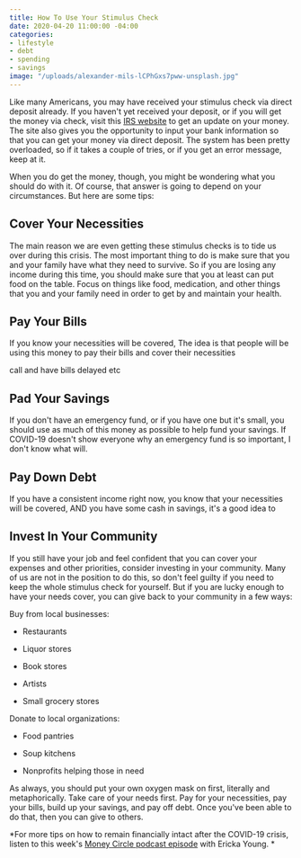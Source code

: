 ```yaml
---
title: How To Use Your Stimulus Check
date: 2020-04-20 11:00:00 -04:00
categories:
- lifestyle
- debt
- spending
- savings
image: "/uploads/alexander-mils-lCPhGxs7pww-unsplash.jpg"
---
```


Like many Americans, you may have received your stimulus check via direct deposit already. If you haven't yet received your deposit, or if you will get the money via check, visit this [IRS website](https://www.irs.gov/coronavirus/economic-impact-payments) to get an update on your money. The site also gives you the opportunity to input your bank information so that you can get your money via direct deposit. The system has been pretty overloaded, so if it takes a couple of tries, or if you get an error message, keep at it.

When you do get the money, though, you might be wondering what you should do with it. Of course, that answer is going to depend on your circumstances. But here are some tips:

## Cover Your Necessities

The main reason we are even getting these stimulus checks is to tide us over during this crisis. The most important thing to do is make sure that you and your family have what they need to survive. So if you are losing any income during this time, you should make sure that you at least can put food on the table. Focus on things like food, medication, and other things that you and your family need in order to get by and maintain your health. 

## Pay Your Bills

If you know your necessities will be covered, The idea is that people will be using this money to pay their bills and cover their necessities

call and have bills delayed etc

## Pad Your Savings

If you don't have an emergency fund, or if you have one but it's small, you should use as much of this money as possible to help fund your savings. If COVID-19 doesn't show everyone why an emergency fund is so important, I don't know what will.

## Pay Down Debt

If you have a consistent income right now, you know that your necessities will be covered, AND you have some cash in savings, it's a good idea to 

## Invest In Your Community

If you still have your job and feel confident that you can cover your expenses and other priorities, consider investing in your community. Many of us are not in the position to do this, so don't feel guilty if you need to keep the whole stimulus check for yourself. But if you are lucky enough to have your needs cover, you can give back to your community in a few ways:

Buy from local businesses:

* Restaurants

* Liquor stores

* Book stores

* Artists

* Small grocery stores

Donate to local organizations:

* Food pantries

* Soup kitchens

* Nonprofits helping those in need

As always, you should put your own oxygen mask on first, literally and metaphorically. Take care of your needs first. Pay for your necessities, pay your bills, build up your savings, and pay off debt. Once you've been able to do that, then you can give to others. 

*For more tips on how to remain financially intact after the COVID-19 crisis, listen to this week's [Money Circle podcast episode](www.maggiegermano.com/podcast/how-to-emerge-from-quarantine-with-your-finances-intact/) with Ericka Young. *